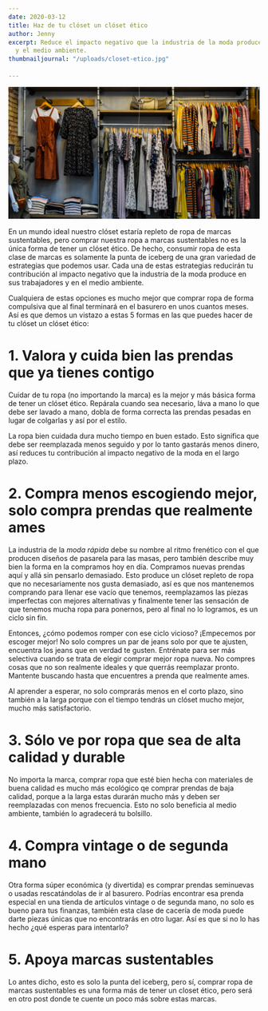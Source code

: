 ```yaml
---
date: 2020-03-12
title: Haz de tu clóset un clóset ético
author: Jenny
excerpt: Reduce el impacto negativo que la industria de la moda produce en sus trabajadores
  y el medio ambiente.
thumbnailjournal: "/uploads/closet-etico.jpg"

---
```

![](/uploads/closet-etico.jpg "Haz de tu clóset un clóset ético")

En un mundo ideal nuestro clóset estaría repleto de ropa de marcas sustentables, pero comprar nuestra ropa a marcas sustentables no es la única forma de tener un clóset ético. De hecho, consumir ropa de esta clase de marcas es solamente la punta de iceberg de una gran variedad de estrategias que podemos usar. Cada una de estas estrategias reducirán tu contribución al impacto negativo que la industria de la moda produce en sus trabajadores y en el medio ambiente.

Cualquiera de estas opciones es mucho mejor que comprar ropa de forma compulsiva que al final terminará en el basurero en unos cuantos meses. Así es que demos un vistazo a estas 5 formas en las que puedes hacer de tu clóset un clóset ético:

# 1. Valora y cuida bien las prendas que ya tienes contigo

Cuidar de tu ropa (no importando la marca) es la mejor y más básica forma de tener un clóset ético. Repárala cuando sea necesario, láva a mano lo que debe ser lavado a mano, dobla de forma correcta las prendas pesadas en lugar de colgarlas y así por el estilo.

La ropa bien cuidada dura mucho tiempo en buen estado. Esto significa que debe ser reemplazada menos seguido y por lo tanto gastarás menos dinero, así reduces tu contribución al impacto negativo de la moda en el largo plazo.

# 2. Compra menos escogiendo mejor, solo compra prendas que realmente ames

La industria de la _moda rápida_ debe su nombre al ritmo frenético con el que producen diseños de pasarela para las masas, pero también describe muy bien la forma en la compramos hoy en día. Compramos nuevas prendas aquí y allá sin pensarlo demasiado. Esto produce un clóset repleto de ropa que no necesariamente nos gusta demasiado, así es que nos mantenemos comprando para llenar ese vacío que tenemos, reemplazamos las piezas imperfectas con mejores alternativas y finalmente tener las sensación de que tenemos mucha ropa para ponernos, pero al final no lo logramos, es un ciclo sin fin.

Entonces, ¿cómo podemos romper con ese ciclo vicioso? ¡Empecemos por escoger mejor! No solo compres un par de jeans solo por que te ajusten, encuentra los jeans que en verdad te gusten. Entrénate para ser más selectiva cuando se trata de elegir comprar mejor ropa nueva. No compres cosas que no son realmente ideales y que querrás reemplazar pronto. Mantente buscando hasta que encuentres a prenda que realmente ames.

Al aprender a esperar, no solo comprarás menos en el corto plazo, sino también a la larga porque con el tiempo tendrás un clóset mucho mejor, mucho más satisfactorio.

# 3. Sólo ve por ropa que sea de alta calidad y durable

No importa la marca, comprar ropa que esté bien hecha con materiales de buena calidad es mucho más ecológico qe comprar prendas de baja calidad, porque a la larga estas durarán mucho más y deben ser reemplazadas con menos frecuencia. Esto no solo beneficia al medio ambiente, también lo agradecerá tu bolsillo.

# 4. Compra vintage o de segunda mano

Otra forma súper económica (y divertida) es comprar prendas seminuevas o usadas rescatándolas de ir al basurero. Podrías encontrar esa prenda especial en una tienda de artículos vintage o de segunda mano, no solo es bueno para tus finanzas, también esta clase de cacería de moda puede darte piezas únicas que no encontrarás en otro lugar. Así es que si no lo has hecho ¿qué esperas para intentarlo?

# 5. Apoya marcas sustentables

Lo antes dicho, esto es solo la punta del iceberg, pero sí, comprar ropa de marcas sustentables es una forma más de tener un closet ético, pero será en otro post donde te cuente un poco más sobre estas marcas.